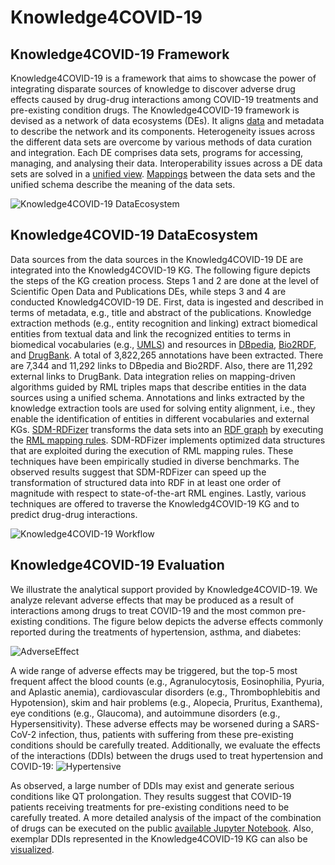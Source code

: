 # Knowledge4COVID-19

## Knowledge4COVID-19 Framework
Knowledge4COVID-19 is a framework that aims to showcase the power of integrating disparate sources of knowledge to discover adverse drug effects caused by drug-drug interactions among COVID-19 treatments and pre-existing condition drugs. The Knowledge4COVID-19 framework is devised as a network of data ecosystems (DEs). It aligns [data](https://tib.eu/cloud/s/DqBEep8R9bAj4EK) and metadata to describe the network and its components. Heterogeneity issues across the different data sets are overcome by various methods of data curation and integration. Each DE comprises data sets, programs for accessing, managing, and analysing their data. Interoperability issues across a DE data sets are solved in a [unified view](https://github.com/SDM-TIB/Knowledge4COVID-19/blob/main/KGC-DIS/K4Covid-19UnifiedSchema.ttl). [Mappings](https://github.com/SDM-TIB/Knowledge4COVID-19/tree/main/KGC-DIS/CSV2RDF-RMLMappingRules) between the data sets and the unified schema describe the meaning of the data sets.

![Knowledge4COVID-19 DataEcosystem](https://github.com/SDM-TIB/Knowledge4COVID-19/blob/main/images/K4COVID-19DE.png "Knowledge4COVID-19 DE")

## Knowledge4COVID-19 DataEcosystem
Data sources from the data sources in the Knowledg4COVID-19 DE are integrated into the Knowledg4COVID-19 KG. The following figure depicts the steps of the KG creation process. Steps 1 and 2 are done at the level of Scientific Open Data and Publications DEs, while steps 3 and 4 are conducted Knowledg4COVID-19 DE. First, data is ingested and described in terms of metadata, e.g., title and abstract of the publications. Knowledge extraction methods (e.g., entity recognition and linking) extract biomedical entities from textual data and link the recognized entities to terms in biomedical vocabularies (e.g., [UMLS](https://www.nlm.nih.gov/research/umls/index.html)) and resources in [DBpedia](https://www.dbpedia.org/), [Bio2RDF](https://bio2rdf.org/), and [DrugBank](https://go.drugbank.com/). A total of 3,822,265 annotations have been extracted. There are 7,344 and 11,292 links to DBpedia and Bio2RDF. Also, there are 11,292 external links to DrugBank. Data integration relies on mapping-driven algorithms guided by RML triples maps that describe entities in the data sources using a unified schema. Annotations and links extracted by the knowledge extraction tools are used for solving entity alignment, i.e., they enable the identification of entities in different vocabularies and external KGs. [SDM-RDFizer](https://github.com/SDM-TIB/SDM-RDFizer) transforms the data sets into an [RDF graph](https://labs.tib.eu/sdm/covid19kg/sparql) by executing the [RML mapping rules](https://github.com/SDM-TIB/Knowledge4COVID-19/tree/main/KGC-DIS/CSV2RDF-RMLMappingRules). SDM-RDFizer implements optimized data structures that are exploited during the execution of RML mapping rules. These techniques have been empirically studied in diverse benchmarks. The observed results suggest that SDM-RDFizer can speed up the transformation of structured data into RDF in at least one order of magnitude with respect to state-of-the-art RML engines. Lastly, various techniques are offered to traverse the Knowledg4COVID-19 KG and to predict drug-drug interactions.

![Knowledge4COVID-19 Workflow](https://github.com/SDM-TIB/Knowledge4COVID-19/blob/main/images/GeneralCOVID-19KG.jpg "Knowledge4COVID-19 Workflow")

## Knowledge4COVID-19 Evaluation
We illustrate the analytical support provided by Knowledge4COVID-19. We analyze relevant adverse effects that may be produced as a result of interactions among drugs to treat COVID-19 and the most common pre-existing conditions. The figure below depicts the adverse effects commonly reported during the treatments of hypertension, asthma, and diabetes: 

![AdverseEffect](https://github.com/SDM-TIB/Knowledge4COVID-19/blob/main/images/adverseEffectPerComorbidity.png "AdverseEffect")

A wide range of adverse effects may be triggered, but the top-5 most frequent affect the blood counts (e.g., Agranulocytosis, Eosinophilia, Pyuria, and Aplastic anemia), cardiovascular disorders (e.g., Thrombophlebitis and Hypotension), skim and hair problems (e.g., Alopecia, Pruritus, Exanthema), eye conditions (e.g., Glaucoma), and autoimmune disorders (e.g., Hypersensitivity). These adverse effects may be worsened during a SARS-CoV-2 infection, thus, patients with suffering from these pre-existing conditions should be carefully treated. 
Additionally, we evaluate the effects of the interactions (DDIs) between the drugs used to treat hypertension and COVID-19:
![Hypertensive](https://github.com/SDM-TIB/Knowledge4COVID-19/blob/main/images/Hypertensive.png "Hypertensive")

As observed, a large number of DDIs may exist and generate serious conditions like QT prolongation. They results suggest that COVID-19 patients receiving treatments for pre-existing conditions need to be carefully treated. 
A more detailed analysis of the impact of the combination of drugs can be executed on the public [available Jupyter Notebook](https://colab.research.google.com/drive/146-oQTxDpZQoOifKY6iafaEwuupH7q3t#scrollTo=ZMmLkkoE9XO0). Also, exemplar DDIs represented in the Knowledge4COVID-19 KG can also be [visualized](https://youtu.be/7YsTYJzRfR0). 
